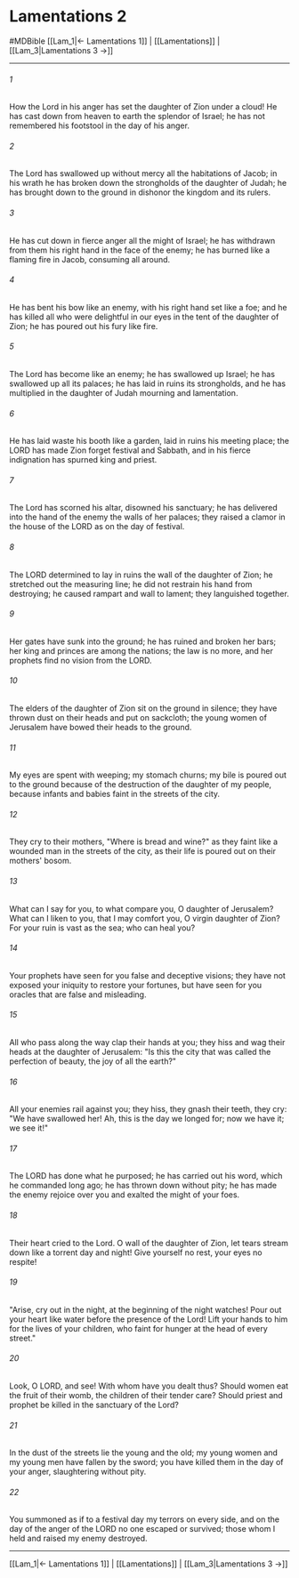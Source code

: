 # Lamentations 2
#MDBible
[[Lam_1|← Lamentations 1]] | [[Lamentations]] | [[Lam_3|Lamentations 3 →]]

***

###### 1 

How the Lord in his anger has set the daughter of Zion under a cloud! He has cast down from heaven to earth the splendor of Israel; he has not remembered his footstool in the day of his anger. 

###### 2 

The Lord has swallowed up without mercy all the habitations of Jacob; in his wrath he has broken down the strongholds of the daughter of Judah; he has brought down to the ground in dishonor the kingdom and its rulers. 

###### 3 

He has cut down in fierce anger all the might of Israel; he has withdrawn from them his right hand in the face of the enemy; he has burned like a flaming fire in Jacob, consuming all around. 

###### 4 

He has bent his bow like an enemy, with his right hand set like a foe; and he has killed all who were delightful in our eyes in the tent of the daughter of Zion; he has poured out his fury like fire. 

###### 5 

The Lord has become like an enemy; he has swallowed up Israel; he has swallowed up all its palaces; he has laid in ruins its strongholds, and he has multiplied in the daughter of Judah mourning and lamentation. 

###### 6 

He has laid waste his booth like a garden, laid in ruins his meeting place; the LORD has made Zion forget festival and Sabbath, and in his fierce indignation has spurned king and priest. 

###### 7 

The Lord has scorned his altar, disowned his sanctuary; he has delivered into the hand of the enemy the walls of her palaces; they raised a clamor in the house of the LORD as on the day of festival. 

###### 8 

The LORD determined to lay in ruins the wall of the daughter of Zion; he stretched out the measuring line; he did not restrain his hand from destroying; he caused rampart and wall to lament; they languished together. 

###### 9 

Her gates have sunk into the ground; he has ruined and broken her bars; her king and princes are among the nations; the law is no more, and her prophets find no vision from the LORD. 

###### 10 

The elders of the daughter of Zion sit on the ground in silence; they have thrown dust on their heads and put on sackcloth; the young women of Jerusalem have bowed their heads to the ground. 

###### 11 

My eyes are spent with weeping; my stomach churns; my bile is poured out to the ground because of the destruction of the daughter of my people, because infants and babies faint in the streets of the city. 

###### 12 

They cry to their mothers, "Where is bread and wine?" as they faint like a wounded man in the streets of the city, as their life is poured out on their mothers' bosom. 

###### 13 

What can I say for you, to what compare you, O daughter of Jerusalem? What can I liken to you, that I may comfort you, O virgin daughter of Zion? For your ruin is vast as the sea; who can heal you? 

###### 14 

Your prophets have seen for you false and deceptive visions; they have not exposed your iniquity to restore your fortunes, but have seen for you oracles that are false and misleading. 

###### 15 

All who pass along the way clap their hands at you; they hiss and wag their heads at the daughter of Jerusalem: "Is this the city that was called the perfection of beauty, the joy of all the earth?" 

###### 16 

All your enemies rail against you; they hiss, they gnash their teeth, they cry: "We have swallowed her! Ah, this is the day we longed for; now we have it; we see it!" 

###### 17 

The LORD has done what he purposed; he has carried out his word, which he commanded long ago; he has thrown down without pity; he has made the enemy rejoice over you and exalted the might of your foes. 

###### 18 

Their heart cried to the Lord. O wall of the daughter of Zion, let tears stream down like a torrent day and night! Give yourself no rest, your eyes no respite! 

###### 19 

"Arise, cry out in the night, at the beginning of the night watches! Pour out your heart like water before the presence of the Lord! Lift your hands to him for the lives of your children, who faint for hunger at the head of every street." 

###### 20 

Look, O LORD, and see! With whom have you dealt thus? Should women eat the fruit of their womb, the children of their tender care? Should priest and prophet be killed in the sanctuary of the Lord? 

###### 21 

In the dust of the streets lie the young and the old; my young women and my young men have fallen by the sword; you have killed them in the day of your anger, slaughtering without pity. 

###### 22 

You summoned as if to a festival day my terrors on every side, and on the day of the anger of the LORD no one escaped or survived; those whom I held and raised my enemy destroyed. 

***

[[Lam_1|← Lamentations 1]] | [[Lamentations]] | [[Lam_3|Lamentations 3 →]]

